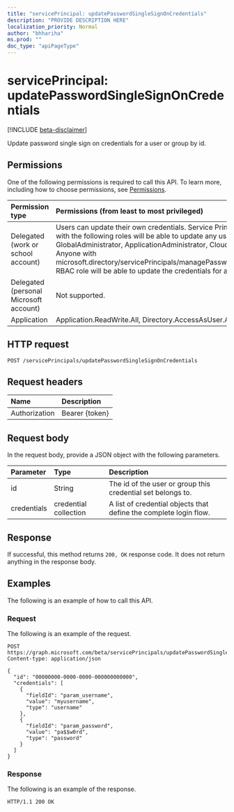 ```yaml
---
title: "servicePrincipal: updatePasswordSingleSignOnCredentials"
description: "PROVIDE DESCRIPTION HERE"
localization_priority: Normal
author: "bhhariha"
ms.prod: ""
doc_type: "apiPageType"
---
```


# servicePrincipal: updatePasswordSingleSignOnCredentials

[!INCLUDE [beta-disclaimer](../../includes/beta-disclaimer.md)]

Update password single sign on credentials for a user or group by id.

## Permissions

One of the following permissions is required to call this API. To learn more, including how to choose permissions, see [Permissions](/graph/permissions-reference).

| Permission type                        | Permissions (from least to most privileged) |
|:---------------------------------------|:--------------------------------------------|
| Delegated (work or school account)     | Users can update their own credentials. Service Principal Owners and admins with the following roles will be able to update any user or group credentials: GlobalAdministrator, ApplicationAdministrator, CloudApplicationAdministrator. Anyone with microsoft.directory/servicePrincipals/managePasswordSingleSignOnCredentials RBAC role will be able to update the credentials for any user or group.|
| Delegated (personal Microsoft account) | Not supported. |
| Application                            | Application.ReadWrite.All, Directory.AccessAsUser.All, Directory.ReadWrite.All |

## HTTP request

<!-- { "blockType": "ignored" } -->

```http
POST /servicePrincipals/updatePasswordSingleSignOnCredentials
```

## Request headers

| Name          | Description   |
|:--------------|:--------------|
| Authorization | Bearer {token} |

## Request body

In the request body, provide a JSON object with the following parameters.

| Parameter    | Type        | Description |
|:-------------|:------------|:------------|
|id|String|The id of the user or group this credential set belongs to.|
|credentials|credential collection|A list of credential objects that define the complete login flow.|

## Response

If successful, this method returns `200, OK` response code. It does not return anything in the response body.

## Examples

The following is an example of how to call this API.

### Request

The following is an example of the request.
<!-- {
  "blockType": "request",
  "name": "serviceprincipal_updatepasswordsinglesignoncredentials"
}-->

```http
POST https://graph.microsoft.com/beta/servicePrincipals/updatePasswordSingleSignOnCredentials
Content-type: application/json

{
  "id": "00000000-0000-0000-000000000000",
  "credentials": [
    {
      "fieldId": "param_username",
      "value": "myusername",
      "type": "username"
    },
    {
      "fieldId": "param_password",
      "value": "pa$$w0rd",
      "type": "password"
    }
  ]
}
```

### Response

The following is an example of the response.
<!-- {
  "blockType": "response",
  "truncated": true,
  "@odata.type": "microsoft.graph.None"
} -->

```http
HTTP/1.1 200 OK
```

<!-- uuid: 16cd6b66-4b1a-43a1-adaf-3a886856ed98
2019-02-04 14:57:30 UTC -->
<!-- {
  "type": "#page.annotation",
  "description": "servicePrincipal: updatePasswordSingleSignOnCredentials",
  "keywords": "",
  "section": "documentation",
  "tocPath": ""
}-->